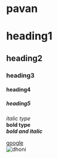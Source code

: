 # pavan
# heading1
## heading2
### heading3
#### heading4
##### heading5
*italic type*\
**bold type**\
***bold and italic***

[google](https://www.google.com)\
![dhoni](https://images.hindustantimes.com/img/2021/10/19/1600x900/dhoni-csk-screengrab_1634307035461_1634619555355.jpg)
